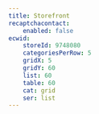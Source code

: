 ```yaml
---
title: Storefront
recaptchacontact:
    enabled: false
ecwid:
    storeId: 9748080
    categoriesPerRow: 5
    gridX: 5
    gridY: 60
    list: 60
    table: 60
    cat: grid
    ser: list
---
```


